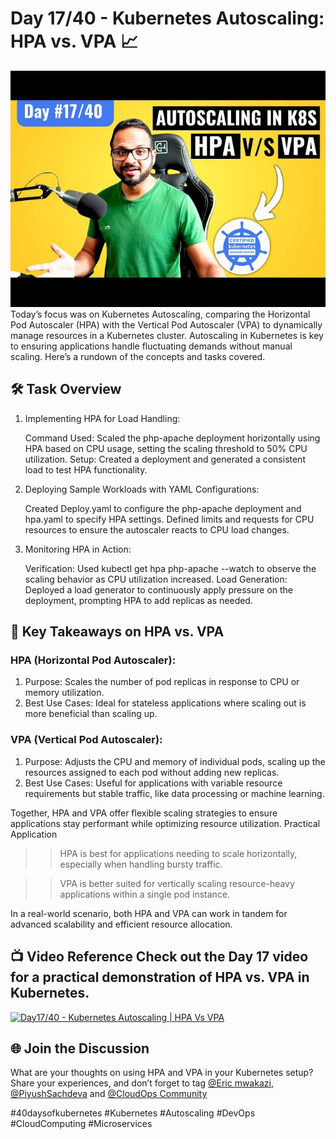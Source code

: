 # Day 17/40 - Kubernetes Autoscaling: HPA vs. VPA 📈

<img src='./assets/17.png'>
Today’s focus was on Kubernetes Autoscaling, comparing the Horizontal Pod Autoscaler (HPA) with the Vertical Pod Autoscaler (VPA) to dynamically manage resources in a Kubernetes cluster. Autoscaling in Kubernetes is key to ensuring applications handle fluctuating demands without manual scaling. Here’s a rundown of the concepts and tasks covered.

## 🛠 Task Overview

1. Implementing HPA for Load Handling:

    Command Used: Scaled the php-apache deployment horizontally using HPA based on CPU usage, setting the scaling threshold to 50% CPU utilization.
    Setup: Created a deployment and generated a consistent load to test HPA functionality.

2. Deploying Sample Workloads with YAML Configurations:

    Created Deploy.yaml to configure the php-apache deployment and hpa.yaml to specify HPA settings.
    Defined limits and requests for CPU resources to ensure the autoscaler reacts to CPU load changes.

3. Monitoring HPA in Action:

    Verification: Used kubectl get hpa php-apache --watch to observe the scaling behavior as CPU utilization increased.
    Load Generation: Deployed a load generator to continuously apply pressure on the deployment, prompting HPA to add replicas as needed.

## 📘 Key Takeaways on HPA vs. VPA
### HPA (Horizontal Pod Autoscaler):
1. Purpose: Scales the number of pod replicas in response to CPU or memory utilization.
2. Best Use Cases: Ideal for stateless applications where scaling out is more beneficial than scaling up.

### VPA (Vertical Pod Autoscaler):
1. Purpose: Adjusts the CPU and memory of individual pods, scaling up the resources assigned to each pod without adding new replicas.
2. Best Use Cases: Useful for applications with variable resource requirements but stable traffic, like data processing or machine learning.

Together, HPA and VPA offer flexible scaling strategies to ensure applications stay performant while optimizing resource utilization.
Practical Application

>>HPA is best for applications needing to scale horizontally, especially when handling bursty traffic.

>>VPA is better suited for vertically scaling resource-heavy applications within a single pod instance.

In a real-world scenario, both HPA and VPA can work in tandem for advanced scalability and efficient resource allocation.

## 📺 Video Reference Check out the Day 17 video for a practical demonstration of HPA vs. VPA in Kubernetes.

[![Day17/40 - Kubernetes Autoscaling | HPA Vs VPA](https://img.youtube.com/vi/afUL5jGoLx0/sddefault.jpg)](https://youtu.be/afUL5jGoLx0)


## 🌐 Join the Discussion

What are your thoughts on using HPA and VPA in your Kubernetes setup? Share your experiences, and don’t forget to tag 
[@Eric mwakazi](https://www.linkedin.com/in/eric-mwakazi), [@PiyushSachdeva](https://www.linkedin.com/in/piyush-sachdeva) and [@CloudOps Community](https://www.linkedin.com/company/thecloudopscomm)

#40daysofkubernetes #Kubernetes #Autoscaling #DevOps #CloudComputing #Microservices